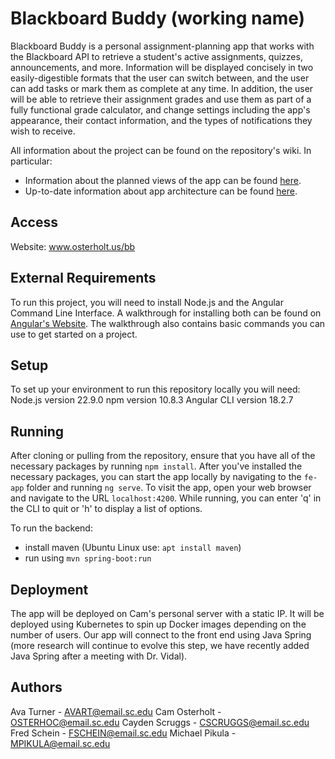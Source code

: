 # Blackboard Buddy (working name)
Blackboard Buddy is a personal assignment-planning app that works with the Blackboard API to retrieve a student's active assignments, quizzes, announcements, and more. Information will be displayed concisely in two easily-digestible formats that the user can switch between, and the user can add tasks or mark them as complete at any time. In addition, the user will be able to retrieve their assignment grades and use them as part of a fully functional grade calculator, and change settings including the app's appearance, their contact information, and the types of notifications they wish to receive.

All information about the project can be found on the repository's wiki. In particular:
- Information about the planned views of the app can be found [here](https://github.com/SCCapstone/Group16/wiki/Architecture).
- Up-to-date information about app architecture can be found [here](https://github.com/SCCapstone/Group16/wiki/Design).

## Access
Website: www.osterholt.us/bb

## External Requirements
To run this project, you will need to install Node.js and the Angular Command Line Interface.
A walkthrough for installing both can be found on [Angular's Website](https://angular.dev/tools/cli/setup-local).
The walkthrough also contains basic commands you can use to get started on a project.

## Setup
To set up your environment to run this repository locally you will need:
Node.js version 22.9.0 
npm version 10.8.3
Angular CLI version 18.2.7

## Running
After cloning or pulling from the repository, ensure that you have all of the necessary packages by running `npm install`.
After you've installed the necessary packages, you can start the app locally by navigating to the `fe-app` folder and running `ng serve`.
To visit the app, open your web browser and navigate to the URL `localhost:4200`.
While running, you can enter 'q' in the CLI to quit or 'h' to display a list of options.

To run the backend:
 - install maven (Ubuntu Linux use: `apt install maven`)
 - run using `mvn spring-boot:run`

## Deployment
The app will be deployed on Cam's personal server with a static IP. 
It will be deployed using Kubernetes to spin up Docker images depending on the number of users. 
Our app will connect to the front end using Java Spring (more research will continue to evolve this step, we have recently added Java Spring after a meeting with Dr. Vidal).

## Authors
Ava Turner - AVART@email.sc.edu
Cam Osterholt - OSTERHOC@email.sc.edu
Cayden Scruggs - CSCRUGGS@email.sc.edu
Fred Schein - FSCHEIN@email.sc.edu
Michael Pikula - MPIKULA@email.sc.edu
